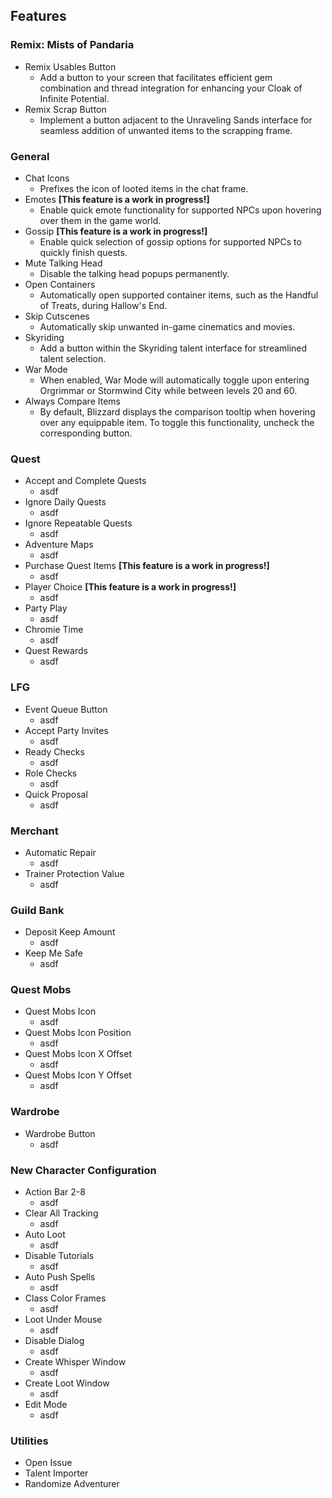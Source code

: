 ## Features
### Remix: Mists of Pandaria
- Remix Usables Button
  - Add a button to your screen that facilitates efficient gem combination and thread integration for enhancing your Cloak of Infinite Potential.
- Remix Scrap Button
  - Implement a button adjacent to the Unraveling Sands interface for seamless addition of unwanted items to the scrapping frame.

### General
- Chat Icons
  - Prefixes the icon of looted items in the chat frame.
- Emotes **[This feature is a work in progress!]**
  - Enable quick emote functionality for supported NPCs upon hovering over them in the game world.
- Gossip **[This feature is a work in progress!]**
  - Enable quick selection of gossip options for supported NPCs to quickly finish quests.
- Mute Talking Head
  - Disable the talking head popups permanently.
- Open Containers
  - Automatically open supported container items, such as the Handful of Treats, during Hallow's End.
- Skip Cutscenes
  - Automatically skip unwanted in-game cinematics and movies.
- Skyriding
  - Add a button within the Skyriding talent interface for streamlined talent selection.
- War Mode
  - When enabled, War Mode will automatically toggle upon entering Orgrimmar or Stormwind City while between levels 20 and 60.
- Always Compare Items
  - By default, Blizzard displays the comparison tooltip when hovering over any equippable item. To toggle this functionality, uncheck the corresponding button.

### Quest
- Accept and Complete Quests
  - asdf
- Ignore Daily Quests
  - asdf
- Ignore Repeatable Quests
  - asdf
- Adventure Maps
  - asdf
- Purchase Quest Items **[This feature is a work in progress!]**
  - asdf
- Player Choice **[This feature is a work in progress!]**
  - asdf
- Party Play
  - asdf
- Chromie Time
  - asdf
- Quest Rewards
  - asdf

### LFG
- Event Queue Button
  - asdf
- Accept Party Invites
  - asdf
- Ready Checks
  - asdf
- Role Checks
  - asdf
- Quick Proposal
  - asdf

### Merchant
- Automatic Repair
  - asdf
- Trainer Protection Value
  - asdf

### Guild Bank
- Deposit Keep Amount
  - asdf
- Keep Me Safe
  - asdf

### Quest Mobs
- Quest Mobs Icon
  - asdf
- Quest Mobs Icon Position
  - asdf
- Quest Mobs Icon X Offset
  - asdf
- Quest Mobs Icon Y Offset
  - asdf

### Wardrobe
- Wardrobe Button
  - asdf

### New Character Configuration
- Action Bar 2-8
  - asdf
- Clear All Tracking
  - asdf
- Auto Loot
  - asdf
- Disable Tutorials
  - asdf
- Auto Push Spells
  - asdf
- Class Color Frames
  - asdf
- Loot Under Mouse
  - asdf
- Disable Dialog
  - asdf
- Create Whisper Window
  - asdf
- Create Loot Window
  - asdf
- Edit Mode
  - asdf

### Utilities
- Open Issue
- Talent Importer
- Randomize Adventurer